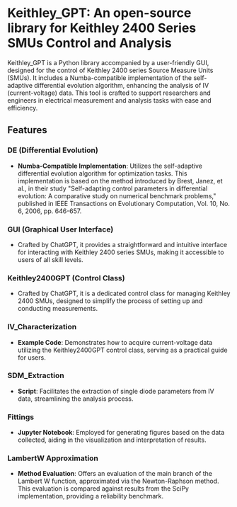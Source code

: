# Keithley_GPT: An open-source library for Keithley 2400 Series SMUs Control and Analysis

Keithley_GPT is a Python library accompanied by a user-friendly GUI, designed for the control of Keithley 2400 series Source Measure Units (SMUs). It includes a Numba-compatible implementation of the self-adaptive differential evolution algorithm, enhancing the analysis of IV (current-voltage) data. This tool is crafted to support researchers and engineers in electrical measurement and analysis tasks with ease and efficiency.

## Features

### DE (Differential Evolution)
- **Numba-Compatible Implementation**: Utilizes the self-adaptive differential evolution algorithm for optimization tasks. This implementation is based on the method introduced by Brest, Janez, et al., in their study "Self-adapting control parameters in differential evolution: A comparative study on numerical benchmark problems," published in IEEE Transactions on Evolutionary Computation, Vol. 10, No. 6, 2006, pp. 646-657.

### GUI (Graphical User Interface)
- Crafted by ChatGPT, it provides a straightforward and intuitive interface for interacting with Keithley 2400 series SMUs, making it accessible to users of all skill levels.

### Keithley2400GPT (Control Class)
- Crafted by ChatGPT, it is a dedicated control class for managing Keithley 2400 SMUs, designed to simplify the process of setting up and conducting measurements.

### IV_Characterization
- **Example Code**: Demonstrates how to acquire current-voltage data utilizing the Keithley2400GPT control class, serving as a practical guide for users.

### SDM_Extraction
- **Script**: Facilitates the extraction of single diode parameters from IV data, streamlining the analysis process.

### Fittings
- **Jupyter Notebook**: Employed for generating figures based on the data collected, aiding in the visualization and interpretation of results.

### LambertW Approximation
- **Method Evaluation**: Offers an evaluation of the main branch of the Lambert W function, approximated via the Newton-Raphson method. This evaluation is compared against results from the SciPy implementation, providing a reliability benchmark.
